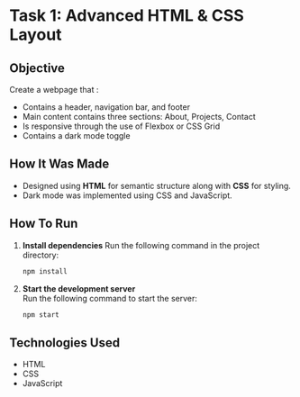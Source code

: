 # Task 1: Advanced HTML & CSS Layout

## Objective 

Create a webpage that :

- Contains a header, navigation bar, and footer
- Main content contains three sections: About, Projects, Contact
- Is responsive through the use of Flexbox or CSS Grid
- Contains a dark mode toggle 

## How It Was Made 

- Designed using **HTML** for semantic structure along with **CSS** for styling.
- Dark mode was implemented using CSS and JavaScript.

## How To Run

1. **Install dependencies**
  Run the following command in the project directory:
    ```bash
    npm install
    ```
2. **Start the development server**  
  Run the following command to start the server:
    ```bash
    npm start
    ```

## Technologies Used

- HTML
- CSS
- JavaScript
